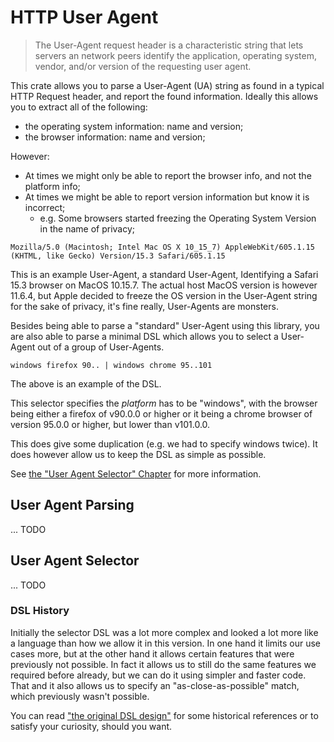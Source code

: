# HTTP User Agent

> The User-Agent request header is a characteristic string that lets servers an
> network peers identify the application, operating system, vendor,
> and/or version of the requesting user agent.

This crate allows you to parse a User-Agent (UA) string as found in a typical HTTP Request header,
and report the found information. Ideally this allows you to extract all of the following:

- the operating system information: name and version;
- the browser information: name and version;

However:

- At times we might only be able to report the browser info, and not the platform info;
- At times we might be able to report version information but know it is incorrect;
    - e.g. Some browsers started freezing the Operating System Version in the name of privacy;

```
Mozilla/5.0 (Macintosh; Intel Mac OS X 10_15_7) AppleWebKit/605.1.15 (KHTML, like Gecko) Version/15.3 Safari/605.1.15
```

This is an example User-Agent, a standard User-Agent,
Identifying a Safari 15.3 browser on MacOS 10.15.7.
The actual host MacOS version is however 11.6.4, but Apple decided to freeze
the OS version in the User-Agent string for the sake of privacy, it's fine really,
User-Agents are monsters.

Besides being able to parse a "standard" User-Agent using this library,
you are also able to parse a minimal DSL which allows you to select a User-Agent
out of a group of User-Agents.

```
windows firefox 90.. | windows chrome 95..101
```

The above is an example of the DSL. 

This selector specifies the _platform_ has to be "windows",
with the browser being either a firefox of v90.0.0 or higher or it
being a chrome browser of version 95.0.0 or higher, but lower than v101.0.0.

This does give some duplication (e.g. we had to specify windows twice).
It does however allow us to keep the DSL as simple as possible.

See [the "User Agent Selector" Chapter](#user-agent-parsing) for more information.

## User Agent Parsing

... TODO

## User Agent Selector

... TODO

### DSL History

Initially the selector DSL was a lot more complex and looked a lot more like a language
than how we allow it in this version. In one hand it limits our use cases more, but at the other hand
it allows certain features that were previously not possible. In fact it allows us to still
do the same features we required before already, but we can do it using simpler and faster code.
That and it also allows us to specify an "as-close-as-possible" match, which previously wasn't possible.

You can read ["the original DSL design"](./docs/design/old_dsl_design.md)
for some historical references or to satisfy your curiosity, should you want.
